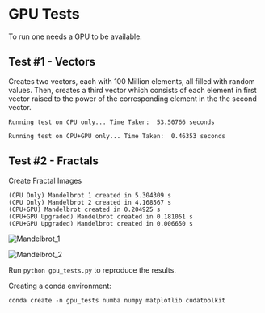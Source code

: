 # GPU Tests

To run one needs a GPU to be available.

## Test #1 - Vectors

Creates two vectors, each with 100 Million elements, all filled with random values.
Then, creates a third vector which consists of each element in first vector
raised to the power of the corresponding element in the the second vector.

`Running test on CPU only...
Time Taken:  53.50766 seconds`

`Running test on CPU+GPU only...
Time Taken:  0.46353 seconds`


## Test #2 - Fractals

Create Fractal Images

```
(CPU Only) Mandelbrot 1 created in 5.304309 s
(CPU Only) Mandelbrot 2 created in 4.168567 s
(CPU+GPU) Mandelbrot created in 0.204925 s
(CPU+GPU Upgraded) Mandelbrot created in 0.181051 s
(CPU+GPU Upgraded) Mandelbrot created in 0.006650 s
```

![Mandelbrot_1](/results/Mandelbrot_1.png)

![Mandelbrot_2](/results/Mandelbrot_2.png)


Run `python gpu_tests.py` to reproduce the results.

Creating a conda environment:

`conda create -n gpu_tests numba numpy matplotlib cudatoolkit`